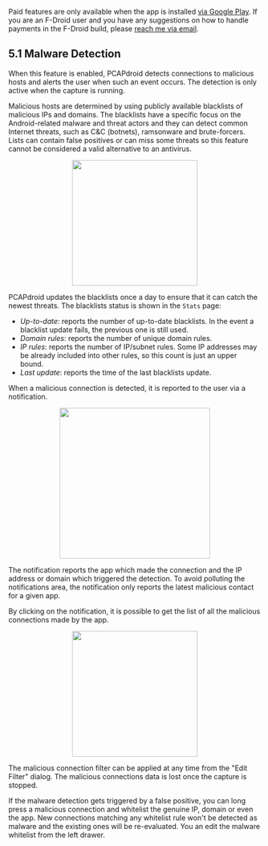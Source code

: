 Paid features are only available when the app is installed [via Google Play](https://play.google.com/store/apps/details?id=com.emanuelef.remote_capture). If you are an F-Droid user and you have any suggestions on how to handle payments in the F-Droid build, please [reach me via email](mailto:black.silver@hotmail.it?subject=PCAPdroid).

## 5.1 Malware Detection

When this feature is enabled, PCAPdroid detects connections to malicious hosts and alerts the user when such an event occurs. The detection is only active when the capture is running.

Malicious hosts are determined by using publicly available blacklists of malicious IPs and domains.
The blacklists have a specific focus on the Android-related malware and threat actors and they can detect common Internet threats, such as C&C (botnets), ramsonware and brute-forcers. Lists can contain false positives or can miss some threats so this feature cannot be considered a valid alternative to an antivirus.

<p align="center">
<img src="https://raw.githubusercontent.com/emanuele-f/PCAPdroid/gh-pages/images/blacklists_status.jpg" width="250" />
</p>

PCAPdroid updates the blacklists once a day to ensure that it can catch the newest threats. The blacklists status is shown in the `Stats` page:

- *Up-to-date*: reports the number of up-to-date blacklists. In the event a blacklist update fails, the previous one is still used.
- *Domain rules*: reports the number of unique domain rules.
- *IP rules*: reports the number of IP/subnet rules. Some IP addresses may be already included into other rules, so this count is just an upper bound.
- *Last update*: reports the time of the last blacklists update.

When a malicious connection is detected, it is reported to the user via a notification.

<p align="center">
<img src="https://raw.githubusercontent.com/emanuele-f/PCAPdroid/gh-pages/images/malware_notification.jpg" width="300" />
</p>

The notification reports the app which made the connection and the IP address or domain which triggered the detection. To avoid polluting the notifications area, the notification only reports the latest malicious contact for a given app.

By clicking on the notification, it is possible to get the list of all the malicious connections made by the app.

<p align="center">
<img src="https://raw.githubusercontent.com/emanuele-f/PCAPdroid/gh-pages/images/malicious_connections.jpg" width="250" />
</p>

The malicious connection filter can be applied at any time from the "Edit Filter" dialog. The malicious connections data is lost once the capture is stopped.

If the malware detection gets triggered by a false positive, you can long press a malicious connection and whitelist the genuine IP, domain or even the app. New connections matching any whitelist rule won't be detected as malware and the existing ones will be re-evaluated. You an edit the malware whitelist from the left drawer.
